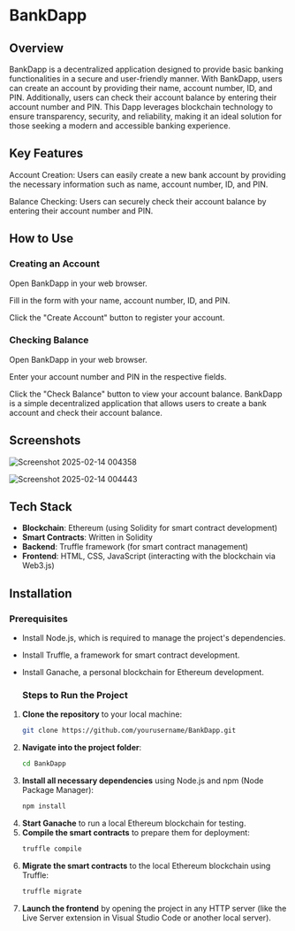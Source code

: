 # BankDapp

## Overview
BankDapp is a decentralized application designed to provide basic banking functionalities in a secure and user-friendly manner. With BankDapp, users can create an account by providing their name, account number, ID, and PIN. Additionally, users can check their account balance by entering their account number and PIN. This Dapp leverages blockchain technology to ensure transparency, security, and reliability, making it an ideal solution for those seeking a modern and accessible banking experience.


## Key Features
Account Creation: Users can easily create a new bank account by providing the necessary information such as name, account number, ID, and PIN.

Balance Checking: Users can securely check their account balance by entering their account number and PIN.

## How to Use
### Creating an Account

Open BankDapp in your web browser.

Fill in the form with your name, account number, ID, and PIN.

Click the "Create Account" button to register your account.

### Checking Balance

Open BankDapp in your web browser.

Enter your account number and PIN in the respective fields.

Click the "Check Balance" button to view your account balance.
BankDapp is a simple decentralized application that allows users to create a bank account and check their account balance.

## Screenshots
![Screenshot 2025-02-14 004358](https://github.com/user-attachments/assets/af8859f1-9f91-4be5-9ef6-681586007e0b)

![Screenshot 2025-02-14 004443](https://github.com/user-attachments/assets/680909ba-a88f-47ef-8abb-414970253da6)


## Tech Stack

- **Blockchain**: Ethereum (using Solidity for smart contract development)
- **Smart Contracts**: Written in Solidity
- **Backend**: Truffle framework (for smart contract management)
- **Frontend**: HTML, CSS, JavaScript (interacting with the blockchain via Web3.js)

## Installation

### Prerequisites

- Install Node.js, which is required to manage the project's dependencies.
- Install Truffle, a framework for smart contract development.
- Install Ganache, a personal blockchain for Ethereum development.

  ### Steps to Run the Project

1. **Clone the repository** to your local machine:
    ```bash
    git clone https://github.com/yourusername/BankDapp.git
    ```
2. **Navigate into the project folder**:
    ```bash
    cd BankDapp
    ```
3. **Install all necessary dependencies** using Node.js and npm (Node Package Manager):
    ```bash
    npm install
    ```
4. **Start Ganache** to run a local Ethereum blockchain for testing.
5. **Compile the smart contracts** to prepare them for deployment:
    ```bash
    truffle compile
    ```
6. **Migrate the smart contracts** to the local Ethereum blockchain using Truffle:
    ```bash
    truffle migrate
    ```
7. **Launch the frontend** by opening the project in any HTTP server (like the Live Server extension in Visual Studio Code or another local server).









